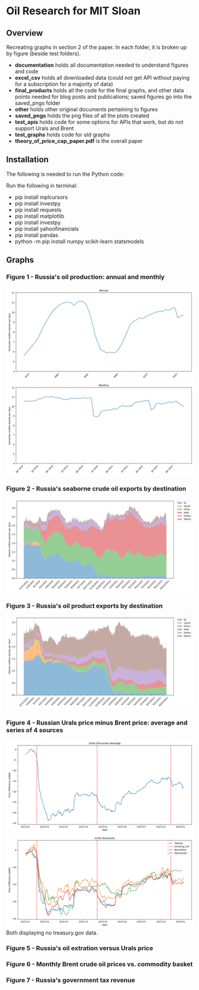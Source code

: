 # Oil Research for MIT Sloan

## Overview

Recreating graphs in section 2 of the paper. In each folder, it is broken up by figure (beside test folders).

- **documentation** holds all documentation needed to understand figures and code
- **excel_csv** holds all downloaded data (could not get API without paying for a subscription for a majority of data)
- **final_products** holds all the code for the final graphs, and other data points needed for blog posts and publications; saved figures go into the saved_pngs folder
- **other** holds other original documents pertaining to figures
- **saved_pngs** holds the png files of all the plots created
- **test_apis** holds code for some options for APIs that work, but do not support Urals and Brent
- **test_graphs** holds code for old graphs
- **theory_of_price_cap_paper.pdf** is the overall paper

## Installation

The following is needed to run the Python code:

Run the following in terminal:
- pip install mplcursors
- pip install investpy
- pip install requests
- pip install matplotlib
- pip install investpy
- pip install yahoofinancials
- pip install pandas
- python -m pip install numpy scikit-learn statsmodels

## Graphs

### Figure 1 - Russia's oil production: annual and monthly

![](/saved_pngs/figure_1/figure_1_part_a.png)
![](/saved_pngs/figure_1/figure_1_part_b.png)

### Figure 2 - Russia's seaborne crude oil exports by destination
![](/saved_pngs/figure_2/figure_2.png)

### Figure 3 - Russia's oil product exports by destination
![](/saved_pngs/figure_3/figure_3.png)

### Figure 4 - Russian Urals price minus Brent price: average and series of 4 sources
![](/saved_pngs/figure_4/average_extended_no_treasury.png)
![](/saved_pngs/figure_4/series_extended_no_treasury.png)
Both displaying no treasury.gov data.

### Figure 5 - Russia's oil extration versus Urals price

### Figure 6 - Monthly Brent crude oil prices vs. commodity basket

### Figure 7 - Russia's government tax revenue

